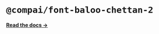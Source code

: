 # `@compai/font-baloo-chettan-2`

[**Read the docs &rarr;**](https://components.ai/docs/typefaces/baloo-chettan-2)
